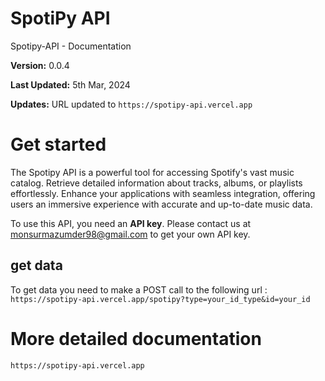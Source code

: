 # SpotiPy API
 Spotipy-API - Documentation

**Version:** 0.0.4

**Last Updated:** 5th Mar, 2024

**Updates:** URL updated to `https://spotipy-api.vercel.app`

Get started
===========

The Spotipy API is a powerful tool for accessing Spotify's vast music catalog. Retrieve detailed information about tracks, albums, or playlists effortlessly. Enhance your applications with seamless integration, offering users an immersive experience with accurate and up-to-date music data.

To use this API, you need an **API key**. Please contact us at [monsurmazumder98@gmail.com](mailto:monsurmazumder98@gmail.com) to get your own API key.

get data
--------

To get data you need to make a POST call to the following url :  
`https://spotipy-api.vercel.app/spotipy?type=your_id_type&id=your_id`

# More detailed documentation
`https://spotipy-api.vercel.app`
